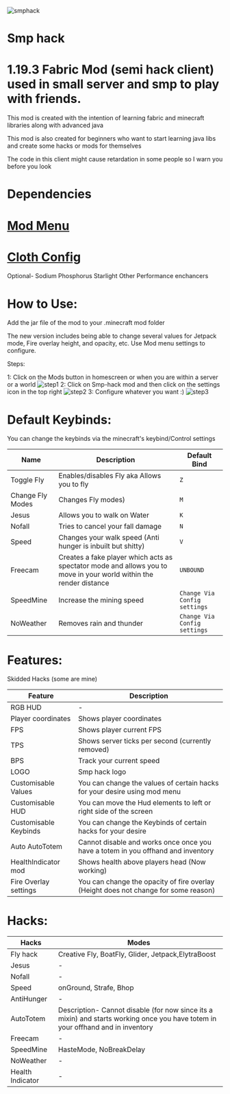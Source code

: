 
![smphack](https://user-images.githubusercontent.com/120117618/216631428-7dde0e60-53bf-4eed-84ac-204ba899c1c6.png#)

#                                                                 Smp hack



# 1.19.3 Fabric Mod (semi hack client) used in small server and smp to play with friends.


 This mod is created with the intention of learning fabric and minecraft libraries along with advanced java
 
 This mod is also created for beginners who want to start learning java libs and create some hacks or mods for themselves 
 
 The code in this client might cause retardation in some people so I warn you before you look
 
# Dependencies

# [Mod Menu](https://www.curseforge.com/minecraft/mc-mods/modmenu)

# [Cloth Config](https://www.curseforge.com/minecraft/mc-mods/cloth-config)

Optional-
Sodium
Phosphorus
Starlight
Other Performance enchancers

# How to Use:

Add the jar file of the mod to your .minecraft mod folder

The new version includes being able to change several values for Jetpack mode, Fire overlay height, and opacity, etc.
Use Mod menu settings to configure.

Steps:

1:  Click on the Mods button in homescreen or when you are within a server or a world
![step1](https://user-images.githubusercontent.com/120117618/216766932-f4980e26-ec20-41be-a7c1-7ebaf12a3c5c.png)
2:  Click on Smp-hack mod and then click on the settings icon in the top right
![step2](https://user-images.githubusercontent.com/120117618/216766951-c058eb6b-5331-4372-98e2-a863380b6e10.png)
3:  Configure whatever you want :)
![step3](https://user-images.githubusercontent.com/120117618/217315193-6af554cc-fc77-43e2-835d-ef47bf6b88d3.png)



# Default Keybinds:

You can change the keybinds via the minecraft's keybind/Control settings

|Name|Description|Default Bind|
|-|-|-|
|Toggle Fly|Enables/disables Fly aka Allows you to fly|`Z`|
|Change Fly Modes|Changes Fly modes)|`M`|
|Jesus |Allows you to walk on Water|`K`|
|Nofall |Tries to cancel your fall damage|`N`|
|Speed |Changes your walk speed (Anti hunger is inbuilt but shitty)|`V`|
|Freecam |Creates a fake player which acts as spectator mode and allows you to move in your world within the render distance|`UNBOUND`|
|SpeedMine |Increase the mining speed |`Change Via Config settings`|
|NoWeather |Removes rain and thunder |`Change Via Config settings`|

# Features:

Skidded Hacks (some are mine)

|Feature|Description|
|-|-|
|RGB HUD|-|
|Player coordinates | Shows player coordinates|
|FPS| Shows player current FPS|
|TPS| Shows server ticks per second (currently removed)|
|BPS| Track your current speed |
|LOGO| Smp hack logo|
|Customisable Values| You can change the values of certain hacks for your desire using mod menu|
|Customisable HUD| You can move the Hud elements to left or right side of the screen|
|Customisable Keybinds| You can change the Keybinds of certain hacks for your desire|
|Auto AutoTotem| Cannot disable and works once once you have a totem in you offhand and inventory|
|HealthIndicator mod|Shows health above players head (Now working) |
|Fire Overlay settings| You can change the opacity of fire overlay (Height does not change for some reason)

       
# Hacks:

|Hacks |Modes |
|-|-|
|Fly hack | Creative Fly, BoatFly, Glider, Jetpack,ElytraBoost|
|Jesus |-| 
|Nofall|-|
|Speed|onGround, Strafe, Bhop|
|AntiHunger|-|
|AutoTotem| Description- Cannot disable (for now since its a mixin) and starts working once you have totem in your offhand and in inventory|
|Freecam|-|
|SpeedMine | HasteMode, NoBreakDelay|
|NoWeather |-|
|Health Indicator|-|

